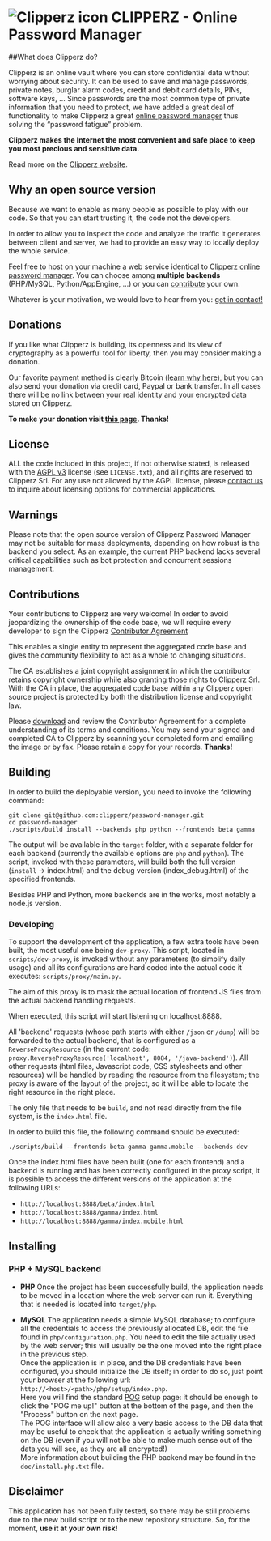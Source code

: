 # ![Clipperz icon][icon] CLIPPERZ - Online Password Manager

[icon]: ./Icon.png

##What does Clipperz do?

Clipperz is an online vault where you can store confidential data without worrying about security. It can be used to save and manage passwords, private notes, burglar alarm codes, credit and debit card details, PINs, software keys, …
Since passwords are the most common type of private information that you need to protect, we have added a great deal of functionality to make Clipperz a great [online password manager][home] thus solving the “password fatigue” problem.

**Clipperz makes the Internet the most convenient and safe place to keep you most precious and sensitive data.**

Read more on the [Clipperz website][home].

[home]: http://www.clipperz.com

## Why an open source version

Because we want to enable as many people as possible to play with our code. So that you can start trusting it, the code not the developers.

In order to allow you to inspect the code and analyze the traffic it generates between client and server, we had to provide an easy way to locally deploy the whole service.

Feel free to host on your machine a web service identical to [Clipperz online password manager][home]. You can choose among **multiple backends** (PHP/MySQL, Python/AppEngine, …) or you can [contribute][CA] your own. 

Whatever is your motivation, we would love to hear from you: [get in contact!][contact]

[CA]: http://www.clipperz.com/open_source/contributor_agreement
[contact]: http://www.clipperz.com/about/contacts


## Donations
If you like what Clipperz is building, its openness and its view of cryptography as a powerful tool for liberty, then you may consider making a donation. 

Our favorite payment method is clearly Bitcoin ([learn why here][why]), but you can also send your donation via credit card, Paypal or bank transfer. In all cases there will be no link between your real identity and your encrypted data stored on Clipperz.

**To make your donation visit [this page][donations]. Thanks!**

[why]: http://www.clipperz.com/pricing/why_bitcoin
[donations]: http://www.clipperz.com/donations


## License
ALL the code included in this project, if not otherwise stated, is released with the [AGPL v3][agpl] license  (see `LICENSE.txt`), and all rights are reserved to Clipperz Srl. For any use not allowed by the AGPL license, please [contact us][contact] to inquire about licensing options for commercial applications.

[agpl]: http://www.gnu.org/licenses/agpl.html


## Warnings
Please note that the open source version of Clipperz Password Manager may not be suitable for mass deployments, depending on how robust is the backend you select. As an example, the current PHP backend lacks several critical capabilities such as bot protection and concurrent sessions management.

## Contributions
Your contributions to Clipperz are very welcome! In order to avoid jeopardizing the ownership of the code base, we will require every developer to sign the Clipperz [Contributor Agreement][CA]

This enables a single entity to represent the aggregated code base and gives the community flexibility to act as a whole to changing situations.

The CA establishes a joint copyright assignment in which the contributor retains copyright ownership while also granting those rights to Clipperz Srl. With the CA in place, the aggregated code base within any Clipperz open source project is protected by both the distribution license and copyright law.

Please [download][CA] and review the Contributor Agreement for a complete understanding of its terms and conditions. You may send your signed and completed CA to Clipperz by scanning your completed form and emailing the image or by fax. Please retain a copy for your records. **Thanks!**


## Building
In order to build the deployable version, you need to invoke the following command:

    git clone git@github.com:clipperz/password-manager.git
    cd password-manager
    ./scripts/build install --backends php python --frontends beta gamma
	
The output will be available in the `target` folder, with a separate folder for each backend (currently the available options are `php` and `python`).
The script, invoked with these parameters, will build both the full version (`install` -> index.html) and the debug version (index_debug.html) of the specified frontends.

Besides PHP and Python, more backends are in the works, most notably a node.js version.


### Developing
To support the development of the application, a few extra tools have been built, the most useful one being `dev-proxy`.
This script, located in `scripts/dev-proxy`, is invoked without any parameters (to simplify daily usage) and all its configurations are hard coded into the actual code it executes: `scripts/proxy/main.py`.

The aim of this proxy is to mask the actual location of frontend JS files from the actual backend handling requests.

When executed, this script will start listening on localhost:8888.

All 'backend' requests (whose path starts with either `/json` or `/dump`) will be forwarded to the actual backend, that is configured as a `ReverseProxyResource` (in the current code: `proxy.ReverseProxyResource('localhost', 8084, '/java-backend')`).
All other requests (html files, Javascript code, CSS stylesheets and other resources) will be handled by reading the resource from the filesystem; the proxy is aware of the layout of the project, so it will be able to locate the right resource in the right place.

The only file that needs to be `build`, and not read directly from the file system, is the `index.html` file.

In order to build this file, the following command should be executed:

	./scripts/build --frontends beta gamma gamma.mobile --backends dev


Once the index.html files have been built (one for each frontend) and a backend is running and has been correctly configured in the proxy script, it is possible to access the different versions of the application at the following URLs:

- `http://localhost:8888/beta/index.html`
- `http://localhost:8888/gamma/index.html`
- `http://localhost:8888/gamma/index.mobile.html`


## Installing

### PHP + MySQL backend

* **PHP**
  Once the project has been successfully build, the application needs to be moved in a location where the web server can run it. Everything that is needed is located into `target/php`.

* **MySQL**
  The application needs a simple MySQL database; to configure all the credentials to access the previously allocated DB, edit the file found in `php/configuration.php`. You need to edit the file actually used by the web server; this will usually be the one moved into the right place in the previous step.  
  Once the application is in place, and the DB credentials have been configured, you should initialize the DB itself; in order to do so, just point your browser at the following url: `http://<host>/<path>/php/setup/index.php`.  
  Here you will find the standard [POG][pog] setup page: it should be enough to click the "POG me up!" button at the bottom of the page, and then the "Process" button on the next page.  
  The POG interface will allow also a very basic access to the DB data that may be useful to check that the application is actually writing something on the DB (even if you will not be able to make much sense out of the data you will see, as they are all encrypted!)  
  More information about building the PHP backend may be found in the `doc/install.php.txt` file.


## Disclaimer

This application has not been fully tested, so there may be still problems due to the new build script or to the new repository structure. So, for the moment, **use it at your own risk!**

[pog]: http://www.phpobjectgenerator.com/
